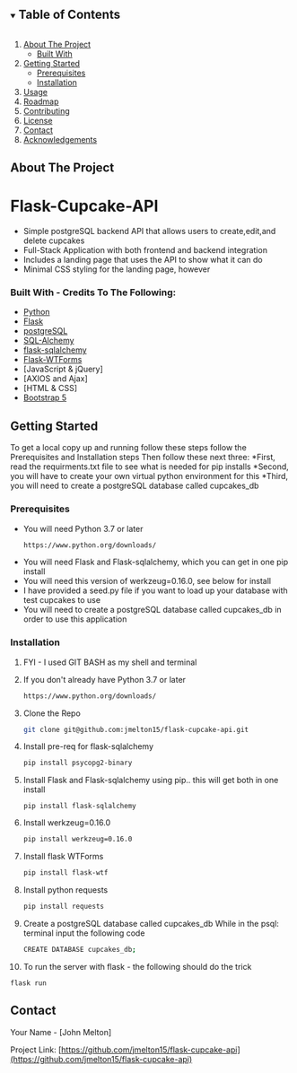 <!-- TABLE OF CONTENTS -->
<details open="open">
  <summary><h2 style="display: inline-block">Table of Contents</h2></summary>
  <ol>
    <li>
      <a href="#about-the-project">About The Project</a>
      <ul>
        <li><a href="#built-with">Built With</a></li>
      </ul>
    </li>
    <li>
      <a href="#getting-started">Getting Started</a>
      <ul>
        <li><a href="#prerequisites">Prerequisites</a></li>
        <li><a href="#installation">Installation</a></li>
      </ul>
    </li>
    <li><a href="#usage">Usage</a></li>
    <li><a href="#roadmap">Roadmap</a></li>
    <li><a href="#contributing">Contributing</a></li>
    <li><a href="#license">License</a></li>
    <li><a href="#contact">Contact</a></li>
    <li><a href="#acknowledgements">Acknowledgements</a></li>
  </ol>
</details>



<!-- ABOUT THE PROJECT -->
## About The Project

# Flask-Cupcake-API
* Simple postgreSQL backend API that allows users to create,edit,and delete cupcakes
* Full-Stack Application with both frontend and backend integration
* Includes a landing page that uses the API to show what it can do
* Minimal CSS styling for the landing page, however


### Built With - Credits To The Following:

* [Python](https://www.python.org/)
* [Flask](https://flask.palletsprojects.com/en/1.1.x/)
* [postgreSQL](https://www.postgresql.org/)
* [SQL-Alchemy](https://www.sqlalchemy.org/)
* [flask-sqlalchemy](https://flask-sqlalchemy.palletsprojects.com/en/2.x/)
* [Flask-WTForms](https://flask-wtf.readthedocs.io/en/stable/)
* [JavaScript & jQuery]
* [AXIOS and Ajax] 
* [HTML & CSS]
* [Bootstrap 5](https://getbootstrap.com/)



<!-- GETTING STARTED -->
## Getting Started

To get a local copy up and running follow these steps follow the Prerequisites and Installation steps
Then follow these next three:
*First, read the requirments.txt file to see what is needed for pip installs
*Second, you will have to create your own virtual python environment for this 
*Third, you will need to create a postgreSQL database called cupcakes_db

### Prerequisites

* You will need Python 3.7 or later
  ```sh
  https://www.python.org/downloads/
  ```
* You will need Flask and Flask-sqlalchemy, which you can get in one pip install
* You will need this version of werkzeug=0.16.0, see below for install
* I have provided a seed.py file if you want to load up your database with test cupcakes to use
* You will need to create a postgreSQL database called cupcakes_db in order to use this application


### Installation

1. FYI - I used GIT BASH as my shell and terminal

2. If you don't already have Python 3.7 or later
   ```sh
   https://www.python.org/downloads/
   ```
3. Clone the Repo 
   ```sh
   git clone git@github.com:jmelton15/flask-cupcake-api.git
   ```
4. Install pre-req for flask-sqlalchemy
   ```sh
   pip install psycopg2-binary
   ```
5. Install Flask and Flask-sqlalchemy using pip.. this will get both in one install
   ```
   pip install flask-sqlalchemy
   ```
6. Install werkzeug=0.16.0
   ```sh
   pip install werkzeug=0.16.0
   ```
7. Install flask WTForms
   ```sh
   pip install flask-wtf
   ```
8. Install python requests
   ```sh
   pip install requests
   ```
9. Create a postgreSQL database called cupcakes_db
   While in the psql: terminal input the following code
   ```sh
   CREATE DATABASE cupcakes_db;
   ```
10. To run the server with flask - the following should do the trick
   ```
   flask run
   ```

<!-- CONTACT -->
## Contact

Your Name - [John Melton]

Project Link: [https://github.com/jmelton15/flask-cupcake-api](https://github.com/jmelton15/flask-cupcake-api)

